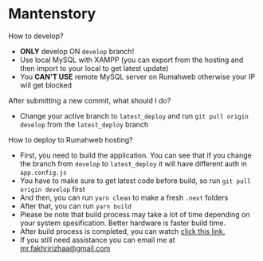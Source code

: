 # Mantenstory

How to develop?
- **ONLY** develop ON `develop` branch!
- Use local MySQL with XAMPP (you can export from the hosting and then import to your local to get latest update)
- You **CAN'T USE** remote MySQL server on Rumahweb otherwise your IP will get blocked

After submitting a new commit, what should I do?
- Change your active branch to `latest_deploy` and run `git pull origin develop` from the `latest_deploy` branch

How to deploy to Rumahweb hosting?
- First, you need to build the application. You can see that if you change the branch from `develop` to `latest_deploy` it will have different auth in `app.config.js`
- You have to make sure to get latest code before build, so run `git pull origin develop` first
- And then, you can run `yarn clean` to make a fresh `.next` folders
- After that, you can run `yarn build`
- Please be note that build process may take a lot of time depending on your system spesification. Better hardware is faster build time.
- After build process is completed, you can watch [click this link.](https://www.youtube.com/watch?v=lex3qZAf_Ok&list=WL&index=7)
- If you still need assistance you can email me at [mr.fakhririzhaa@gmail.com](mailto:fakhri.rizha@sirclo.com)
